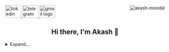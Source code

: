 <div>
<a align="left" href="https://www.linkedin.com/in/akash-mondal-se">
  <img src="https://cdn.worldvectorlogo.com/logos/linkedin-icon.svg" width="50" height="40" alt="linkedin logo"/>
</a>
<a align="left" href="https://t.me/Akash98Sky">
  <img src="https://static.cdnlogo.com/logos/t/84/telegram.svg" width="50" height="40" alt="telegram logo"/>
</a>
<a align="left" href="mailto:a98mondal@gmail.com">
  <img src="https://www.svgrepo.com/download/217146/gmail.svg" width="50" height="40" alt="gmail logo"/>
</a>

<img align="right" src="https://komarev.com/ghpvc/?username=Akash98Sky&label=Profile+Views&style=plastic" alt="akash-mondal" />
</div>

<h2 align="center">Hi there, I'm Akash 👋</h2>

<details>
<summary>Expand...</summary>

## :zap: Recent Activity:
<!--RECENT_ACTIVITY:last_update-->
Last Updated: Saturday, September 6th, 2025, 12:21:54 PM
<!--RECENT_ACTIVITY:last_update_end-->
<!--RECENT_ACTIVITY:start-->
<!--RECENT_ACTIVITY:end-->


## 💻 Tech Stack:

![git] ![github] ![linux] ![docker] <br/>
![js] ![ts] ![py] ![go] ![cpp] <br/>
![flutter] ![dotnet] ![react] ![nextjs] ![angular] <br/>
![tailwindcss] ![sh]


## 📊 GitHub Stats:

| _Github Stats_ | _Top Langs_  |
| :------------: | :--------: |
|    ![stats]    | ![langs] |


## Contribution:

![graph]

</details>

<!----------------------------------{ reference links }--------------------------------->

[stats]: https://github-readme-stats.vercel.app/api?username=Akash98Sky&show_icons=true&theme=radical&hide_border=false&include_all_commits=true&count_private=false
[langs]: https://github-readme-stats.vercel.app/api/top-langs/?username=Akash98Sky&theme=radical&hide_border=false&count_private=false&layout=compact&langs_count=8&hide=html,css,scss,less,stylus,shell,makefile,cmake,perl,php,blade,smarty,scss,less,stylus,shell,makefile,cmake,perl,php,blade,smarty&exclude_repo=android_kernel_leeco_msm8976,android_device_leeco_s2,proprietary_vendor_leeco,twrp_device_leeco_s2,device_leeco_s2-P,device_leeco_s2-O,
[streaks]: https://github-readme-streak-stats.herokuapp.com/?user=Akash98Sky&theme=radical&hide_border=false#gh-light-mode-only
[quote]: https://quotes-github-readme.vercel.app/api?type=horizontal&theme=dark

<!----------------------------------{ contribution stats }--------------------------------->

[graph]: https://github-readme-activity-graph.vercel.app/graph?username=Akash98Sky&theme=react-dark&hide_border=false&area=true

<!----------------------------------{ language badges }--------------------------------->

[dart]: https://img.shields.io/badge/dart-%230175C2.svg?style=for-the-badge&logo=dart&logoColor=white
[go]: https://img.shields.io/badge/go-%2300ADD8.svg?style=for-the-badge&logo=go&logoColor=white
[ts]: https://img.shields.io/badge/typescript-%23007ACC.svg?style=for-the-badge&logo=typescript&logoColor=white
[py]: https://img.shields.io/badge/python-3670A0?style=for-the-badge&logo=python&logoColor=ffdd54
[sh]: https://img.shields.io/badge/shell_script-%23121011.svg?style=for-the-badge&logo=gnu-bash
[js]: https://img.shields.io/badge/javascript-%23323330.svg?style=for-the-badge&logo=javascript&logoColor=%23F7DF1E
[md]: https://img.shields.io/badge/markdown-%23000000.svg?style=for-the-badge&logo=markdown
[cpp]: https://img.shields.io/badge/C++-blue?style=for-the-badge&logo=cplusplus

<!----------------------------------{ frameworks badges }--------------------------------->

[react]: https://img.shields.io/badge/react-%2320232a.svg?style=for-the-badge&logo=react&logoColor=%2361DAFB
[nextjs]: https://img.shields.io/badge/Next-black?style=for-the-badge&logo=next.js&logoColor=white
[angular]: https://img.shields.io/badge/Angular-red?style=for-the-badge&logo=angular
[tailwindcss]: https://img.shields.io/badge/tailwindcss-%2338B2AC.svg?style=for-the-badge&logo=tailwind-css&logoColor=white
[flutter]: https://img.shields.io/badge/Flutter-%2302569B.svg?style=for-the-badge&logo=Flutter
[dotnet]: https://img.shields.io/badge/.NET-purple?style=for-the-badge&logo=dotnet

<!----------------------------------------{ others }--------------------------------------->

[docker]: https://img.shields.io/badge/docker-%230db7ed.svg?style=for-the-badge&logo=docker&logoColor=white
[github]: https://img.shields.io/badge/github-%23121011.svg?style=for-the-badge&logo=github&logoColor=white
[mysql]: https://img.shields.io/badge/mysql-%2300f.svg?style=for-the-badge&logo=mysql&logoColor=white
[linux]: https://img.shields.io/badge/linux-%231793D1.svg?style=for-the-badge&logo=linux&logoColor=white
[git]: https://img.shields.io/badge/git-%23F05033.svg?style=for-the-badge&logo=git&logoColor=white
[vscode]: https://img.shields.io/badge/VS%20Code-%23007ACC.svg?style=for-the-badge&logo=visual-studio-code&logoColor=white

